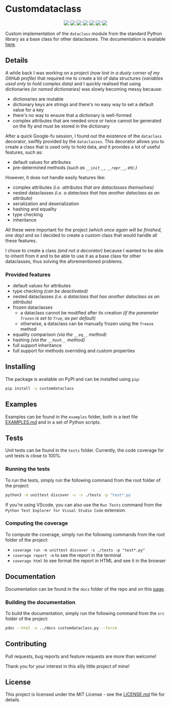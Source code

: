 # Customdataclass

<p align="center">
<img src=https://img.shields.io/github/issues-raw/lorossi/customdataclass></img>
<img src=https://img.shields.io/pypi/l/customdataclass></img>
<img src=https://img.shields.io/pypi/pyversions/customdataclass></img>
<img src=https://img.shields.io/pypi/v/customdataclass></img>
<img src=https://img.shields.io/pypi/format/customdataclass></img>
<img src=https://img.shields.io/badge/dynamic/json?color=informational&label=code%20coverage&query=totals.percent_covered_display&suffix=%25&url=https%3A%2F%2Fraw.githubusercontent.com%2Florossi%2Fcustomdataclass%2Fmain%2Fcoverage.json></img>
<img src=https://img.shields.io/github/languages/top/lorossi/customdataclass></img>
</p>

Custom implementation of the `dataclass` module from the standard Python library as a base class for other dataclasses.
The documentation is available [here](https://lorossi.github.io/customdataclass).

## Details

A while back I was working on a project *(now lost in a dusty corner of my GitHub profile)* that required me to create a lot of data structures *(variables used only to hold complex data)* and I quickly realised that using dictionaries *(or named dictionaries)* was slowly becoming messy because:

- dictionaries are mutable
- dictionary keys are strings and there's no easy way to set a default value for a key
- there's no way to ensure that a dictionary is well-formed
- complex attributes that are needed once or twice cannot be generated on the fly and must be stored in the dictionary

After a quick Google-fu session, I found out the existence of the `dataclass` decorator, swiftly provided by the `dataclasses`. This decorator allows you to create a class that is used only to hold data, and it provides a lot of useful features, such as:

- default values for attributes
- pre-determined methods *(such as `__init__`, `__repr__`, etc.)*

However, it does not handle easily features like:

- complex attributes *(i.e. attributes that are dataclasses themselves)*
- nested dataclasses *(i.e. a dataclass that has another dataclass as an attribute)*
- serialization and deserialization
- hashing and equality
- type checking
- inheritance

All these were important for the project *(which once again will be finished, one day)* and so I decided to create a custom class that would handle all these features.

I chose to create a class *(and not a decorator)* because I wanted to be able to inherit from it and to be able to use it as a base class for other dataclasses, thus solving the aforementioned problems.

### Provided features

- default values for attributes
- type checking *(can be deactivated)*
- nested dataclasses *(i.e. a dataclass that has another dataclass as an attribute)*
- frozen dataclasses
  - a dataclass cannot be modified after its creation *(if the parameter `frozen` is set to `True`, as per default)*
  - otherwise, a dataclass can be manually frozen using the `freeze` method
- equality comparison *(via the `__eq__` method)*
- hashing *(via the `__hash__` method)*
- full support inheritance
- full support for methods overriding and custom properties

## Installing

The package is available on PyPI and can be installed using `pip`:

```bash
pip install -u customdataclass
```

## Examples

Examples can be found in the `examples` folder, both in a text file [EXAMPLES.md](EXAMPLES.md) and in a set of Python scripts.

## Tests

Unit tests can be found in the `tests` folder.
Currently, the code coverage for unit tests is close to 100%.

### Running the tests

To run the tests, simply run the following command from the root folder of the project:

```bash
python3 -m unittest discover -v -s ./tests -p "test*.py
```

If you're using VScode, you can also use the `Run Tests` command from the `Python Test Explorer for Visual Studio Code` extension.

### Computing the coverage

To compute the coverage, simply run the following commands from the root folder of the project:

- `coverage run -m unittest discover -s ./tests -p "test*.py"`
- `coverage report -m` to see the report in the terminal
- `coverage html` to see format the report in HTML and see it in the browser

## Documentation

Documentation can be found in the `docs` folder of the repo and on this [page](https://lorossi.github.io/customdataclass).

### Building the documentation

To build the documentation, simply run the following command from the `src` folder of the project:

```bash
pdoc --html -o ../docs customdataclass.py --force
```

## Contributing

Pull requests, bug reports and feature requests are more than welcome!

Thank you for your interest in this silly little project of mine!

## License

This project is licensed under the MIT License - see the [LICENSE.md](LICENSE.md) file for details
